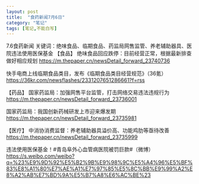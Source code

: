 ```yaml
---
layout: post
title:  "食药新闻7月6日"
category: "笔记"
tags: [笔记,不能白写]
---
```

7.6食药新闻
关键词：绝味食品、临期食品、药监局网售监管、养老辅助器具、医院违法使用医保基金
【食品】
绝味食品回应跌停：目前经营正常，根据最新排查做好相应规划
https://m.thepaper.cn/newsDetail_forward_23740736

快手电商上线临期食品类目，发布《临期食品类目经营规范》（36氪）
https://36kr.com/newsflashes/2331207651286661?f=rss

【药品】
国家药监局：加强网售平台监管，打击网络交易违法违规行为
https://m.thepaper.cn/newsDetail_forward_23736001

国家药监局：我国创新药械研发上市迎来爆发期
https://m.thepaper.cn/newsDetail_forward_23735981 

【医疗】
中消协消费监督：养老辅助器具溢价高、功能鸡肋等亟待改善
https://m.thepaper.cn/newsDetail_forward_23735999

违法使用医保基金！#青岛阜外心血管病医院被罚巨款#（微博）
https://s.weibo.com/weibo?q=%23%E9%9D%92%E5%B2%9B%E9%98%9C%E5%A4%96%E5%BF%83%E8%A1%80%E7%AE%A1%E7%97%85%E5%8C%BB%E9%99%A2%E8%A2%AB%E7%BD%9A%E5%B7%A8%E6%AC%BE%23